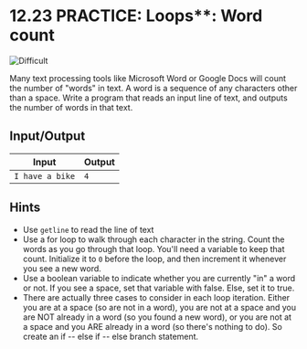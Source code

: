 # 12.23 PRACTICE: Loops**: Word count
![Difficult]

Many text processing tools like Microsoft Word or Google Docs will count the number of "words" in text.
A word is a sequence of any characters other than a space.
Write a program that reads an input line of text, and outputs the number of words in that text.

## Input/Output
Input | Output
--- | ---
`I have a bike` | `4`

## Hints
* Use `getline` to read the line of text
* Use a for loop to walk through each character in the string.
Count the words as you go through that loop.
You'll need a variable to keep that count.
Initialize it to `0` before the loop, and then increment it whenever you see a new word.
* Use a boolean variable to indicate whether you are currently "in" a word or not.
If you see a space, set that variable with false.
Else, set it to true.
* There are actually three cases to consider in each loop iteration.
Either you are at a space (so are not in a word),
you are not at a space and you are NOT already in a word (so you found a new word),
or you are not at a space and you ARE already in a word (so there's nothing to do). So create an if -- else if -- else branch statement.

[Difficult]: https://flat.badgen.net/badge/Difficult/★★☆☆/yellow